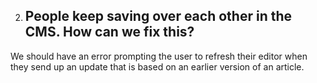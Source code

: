 2. ## People keep saving over each other in the CMS. How can we fix this?
We should have an error prompting the user to refresh their editor when they send up an update that is based on an earlier version of an article.
